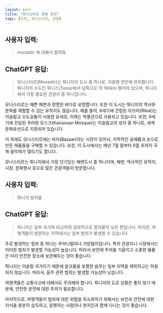 ```yaml
---
layout: post
title: "모나스티르 관광 추천"
tags: [추천, 모나스티르, 관광]
---
```


## 사용자 입력:
> monastir 에
대해서 알려줘

## ChatGPT 응답:
> 모나스티르(Monastir)는 튀니지의 도시 중 하나로, 지중해 연안에 위치합니다. 튀니지의 수도인 튀니스(Tunis)에서 남쪽으로 약 160km 떨어져 있으며, 튀니지에서 가장 중요한 관광지 중 하나입니다.

모나스티르는 예쁜 해변과 청명한 바다로 유명합니다. 또한 이 도시는 튀니지의 역사와 문화를 체험할 수 있는 유적지도 많습니다. 예를 들어, 8세기에 건립된 리브라(Ribat)는 이슬람교 수도승들이 사용한 요새로, 이제는 박물관으로 사용되고 있습니다. 또한, 9세기에 건립된 쿠라완 모스크(Kairaouan Mosque)는 이슬람교의 성지 중 하나로, 세계 문화유산으로 지정되어 있습니다.

이 외에도 모나스티르에는 바자(Bazaar)라는 시장이 있어서, 지역적인 공예품과 손으로 만든 제품들을 구매할 수 있습니다. 또한, 이 도시에서는 매년 7월 말부터 8월 초까지 국제 음악제가 열리기도 합니다.

모나스티르는 튀니지에서 가장 인기있는 해변도시 중 하나이며, 해변, 역사적인 유적지, 시장, 문화행사 등으로 많은 관광객들이 방문합니다.

## 사용자 입력:
> 튀니지 범죄율

## ChatGPT 응답:
> 튀니지는 일부 국가와 비교하여 상대적으로 범죄율이 낮은 편입니다. 하지만, 여행객들이 방문하는 지역에서는 일부 범죄가 발생할 수 있습니다.

주로 발생하는 범죄 중 하나는 주머니털이나 가방털이입니다. 특히 관광지나 시장에서는 이러한 범죄가 발생할 가능성이 높습니다. 따라서 보안에 주의를 기울이고 소중한 물품은 미리 안전한 장소에 보관해두는 것이 좋습니다.

튀니지는 이슬람 국가이기 때문에 알코올을 포함한 음주는 일부 지역을 제외하고는 허용되지 않습니다. 따라서, 음주 관련 범죄는 발생할 가능성이 낮습니다.

여행객들은 교통사고에 대해서도 주의해야 합니다. 튀니지의 도로 상황은 좋지 않기 때문에, 안전한 운전에 대한 주의가 필요합니다.

마지막으로, 여행객들이 범죄에 대한 위험을 최소화하기 위해서는 보안과 안전에 대한 지식을 충분히 습득하고, 동행하는 사람이나 현지인과 함께 다니는 것이 좋습니다.


